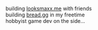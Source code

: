 building <a href="https://github.com/looksmaxxme">looksmaxx.me</a> with friends
<br/>
building <a href="https://github.com/breadgg">bread.gg</a> in my freetime
<br/>
hobbyist game dev on the side...
